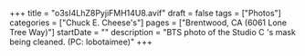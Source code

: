 +++
title = "o3sI4LhZ8PyjiFMH14U8.avif"
draft = false
tags = ["Photos"]
categories = ["Chuck E. Cheese's"]
pages = ["Brentwood, CA (6061 Lone Tree Way)"]
startDate = ""
description = "BTS photo of the Studio C 's mask being cleaned. (PC: lobotaimee)"
+++
